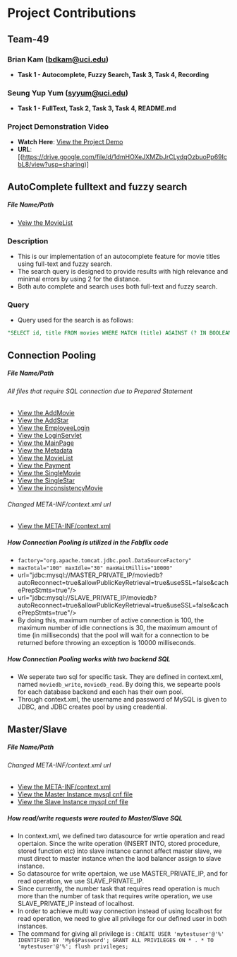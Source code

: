 # Project Contributions

## Team-49 

### Brian Kam (bdkam@uci.edu)
- **Task 1 - Autocomplete, Fuzzy Search, Task 3, Task 4, Recording**
### Seung Yup Yum (syyum@uci.edu)
- **Task 1 - FullText, Task 2, Task 3, Task 4, README.md**

### Project Demonstration Video
- **Watch Here**: [View the Project Demo](https://drive.google.com/file/d/1dmHOXeJXMZbJrCLydqOzbuoPp69IcbL8/view?usp=sharing)
- **URL**: [(https://drive.google.com/file/d/1dmHOXeJXMZbJrCLydqOzbuoPp69IcbL8/view?usp=sharing)]

## AutoComplete fulltext and fuzzy search
##### File Name/Path
- [Veiw the MovieList](project1/src/MovieList)
### Description
- This is our implementation of an autocomplete feature for movie titles using full-text and fuzzy search.
- The search query is designed to provide results with high relevance and minimal errors by using 2 for the distance.
- Both auto complete and search uses both full-text and fuzzy search.
### Query
- Query used for the search is as follows:
``` sql
"SELECT id, title FROM movies WHERE MATCH (title) AGAINST (? IN BOOLEAN MODE) OR ed(title, ?) <= 2 LIMIT 10";
```

## Connection Pooling
##### File Name/Path
###### All files that require SQL connection due to Prepared Statement
- [View the AddMovie](project1/src/AddMovie.java)
- [View the AddStar](project1/src/AddStar.java)
- [View the EmployeeLogin](project1/src/EmployeeLogin.java)
- [View the LoginServlet](project1/src/LoginServlet.java)
- [View the MainPage](project1/src/MainPage.java)
- [View the Metadata](project1/src/Metadata.java)
- [View the MovieList](project1/src/MovieList.java)
- [View the Payment](project1/src/Payment.java)
- [View the SingleMovie](project1/src/SingleMovie.java)
- [View the SingleStar](project1/src/SingleStar.java)
- [View the inconsistencyMovie](project1/inconsistencyMovie.txt)
###### Changed META-INF/context.xml url
- [View the META-INF/context.xml](project1/WebContent/META-INF/context.xml)

##### How Connection Pooling is utilized in the Fabflix code
- `factory="org.apache.tomcat.jdbc.pool.DataSourceFactory"`
- `maxTotal="100" maxIdle="30" maxWaitMillis="10000"`
-  url="jdbc:mysql://MASTER_PRIVATE_IP/moviedb?autoReconnect=true&amp;allowPublicKeyRetrieval=true&amp;useSSL=false&amp;cachePrepStmts=true"/>
-  url="jdbc:mysql://SLAVE_PRIVATE_IP/moviedb?autoReconnect=true&amp;allowPublicKeyRetrieval=true&amp;useSSL=false&amp;cachePrepStmts=true"/>
-  By doing this, maximum number of active connection is 100, the maximum number of idle connections is 30, the maximum amount of time (in milliseconds) that the pool will wait for a connection to be returned before throwing an exception is 10000 milliseconds.

##### How Connection Pooling works with two backend SQL
- We seperate two sql for specific task. They are defined in context.xml, named `moviedb_write`, `moviedb_read`. By doing this, we sepearte pools for each database backend and each has their own pool.
- Through context.xml, the username and password of MySQL is given to JDBC, and JDBC creates pool by using creadential.

## Master/Slave
##### File Name/Path
###### Changed META-INF/context.xml url
- [View the META-INF/context.xml](project1/WebContent/META-INF/context.xml)
- [View the Master Instance mysql cnf file](instance2mysqld.cnf)
- [View the Slave Instance mysql cnf file](instance3mysqld.cnf)

##### How read/write requests were routed to Master/Slave SQL
- In context.xml, we defined two datasource for wrtie operation and read opertaion. Since the write operation (INSERT INTO, stored procedure, stored function etc) into slave instance cannot affect master slave, we must direct to master instance when the laod balancer assign to slave instance.
- So datasource for write opertaion, we use MASTER_PRIVATE_IP, and for read operation, we use SLAVE_PRIVATE_IP.
- Since currently, the number task that requires read operation is much more than the number of task that requires write operation, we use SLAVE_PRIVATE_IP instead of localhost.
- In order to achieve multi way connection instead of using localhost for read operation, we need to give all privilege for our defined user in both instances.
- The command for giving all privilege is : `CREATE USER 'mytestuser'@'%' IDENTIFIED BY 'My6$Password'; GRANT ALL PRIVILEGES ON * . * TO 'mytestuser'@'%'; flush privileges;`
